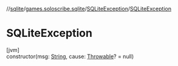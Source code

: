 //[sqlite](../../../index.md)/[games.soloscribe.sqlite](../index.md)/[SQLiteException](index.md)/[SQLiteException](-s-q-lite-exception.md)

# SQLiteException

[jvm]\
constructor(msg: [String](https://kotlinlang.org/api/core/kotlin-stdlib/kotlin/-string/index.html), cause: [Throwable](https://kotlinlang.org/api/core/kotlin-stdlib/kotlin/-throwable/index.html)? = null)